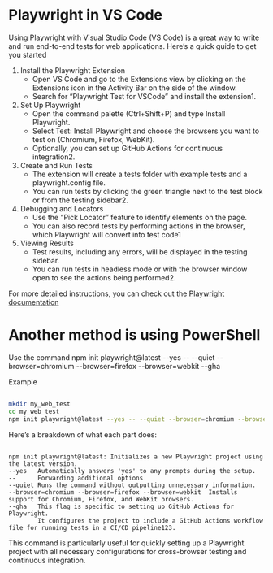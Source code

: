 # Playwright in VS Code

Using Playwright with Visual Studio Code (VS Code) is a great way to write and run end-to-end tests for web applications. Here’s a quick guide to get you started

1. Install the Playwright Extension
    * Open VS Code and go to the Extensions view by clicking on the Extensions icon in the Activity Bar on the side of the window.
    * Search for “Playwright Test for VSCode” and install the extension1.
2. Set Up Playwright
    * Open the command palette (Ctrl+Shift+P) and type Install Playwright.
    * Select Test: Install Playwright and choose the browsers you want to test on (Chromium, Firefox, WebKit).
    * Optionally, you can set up GitHub Actions for continuous integration2.
3. Create and Run Tests
    * The extension will create a tests folder with example tests and a playwright.config file.
    * You can run tests by clicking the green triangle next to the test block or from the testing sidebar2.
4. Debugging and Locators
    * Use the “Pick Locator” feature to identify elements on the page.
    * You can also record tests by performing actions in the browser, which Playwright will convert into test code1
5. Viewing Results
    * Test results, including any errors, will be displayed in the testing sidebar.
    * You can run tests in headless mode or with the browser window open to see the actions being performed2.

For more detailed instructions, you can check out the [Playwright documentation](https://playwright.dev/docs/getting-started-vscode)

# Another method is using PowerShell

Use the command npm init playwright@latest --yes -- --quiet --browser=chromium --browser=firefox --browser=webkit --gha 

Example

```bash

mkdir my_web_test
cd my_web_test
npm init playwright@latest --yes -- --quiet --browser=chromium --browser=firefox --browser=webkit --gha
```


Here’s a breakdown of what each part does:

```

npm init playwright@latest: Initializes a new Playwright project using the latest version.  
--yes   Automatically answers 'yes' to any prompts during the setup.  
--      Forwarding additional options  
--quiet Runs the command without outputting unnecessary information.  
--browser=chromium --browser=firefox --browser=webkit  Installs support for Chromium, Firefox, and WebKit browsers.  
--gha   This flag is specific to setting up GitHub Actions for Playwright.  
        It configures the project to include a GitHub Actions workflow file for running tests in a CI/CD pipeline123.  
```

This command is particularly useful for quickly setting up a Playwright project with all necessary configurations for cross-browser testing and continuous integration.

